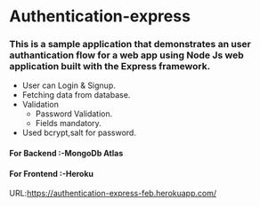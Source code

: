 
 # Authentication-express #
### This is a sample application that demonstrates an user authantication flow for a web app using Node Js web application built with the Express framework. ###
* User can Login & Signup.
* Fetching data from database.  
* Validation
     * Password Validation.
     * Fields mandatory.
* Used bcrypt,salt for password. 

#### For Backend :-MongoDb Atlas ####
 #### For Frontend :-Heroku ####
  
URL:https://authentication-express-feb.herokuapp.com/
